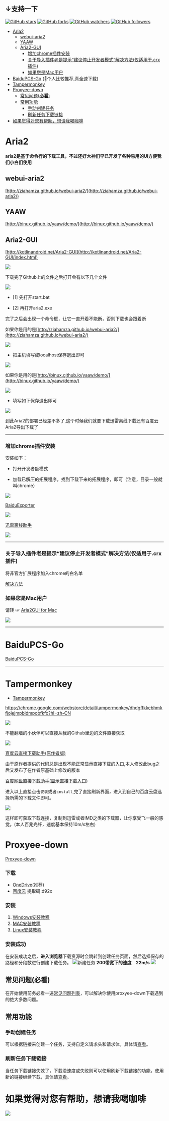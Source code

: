 ## ↓支持一下
[![GitHub stars](https://img.shields.io/github/stars/itgoyo/Aria2.svg?style=social&label=Star)](https://github.com/itgoyo/Aria2) [![GitHub forks](https://img.shields.io/github/forks/itgoyo/Aria2.svg?style=social&label=Fork)](https://github.com/itgoyo/Aria2/fork) [![GitHub watchers](https://img.shields.io/github/watchers/itgoyo/Aria2.svg?style=social&label=Watch)](https://github.com/itgoyo/Aria2) [![GitHub followers](https://img.shields.io/github/followers/itgoyo.svg?style=social&label=Follow)](https://github.com/itgoyo/Aria2)

* [Aria2](#aria2)
   * [webui-aria2](#webui-aria2)
   * [YAAW](#yaaw)
   * [Aria2-GUI](#aria2-gui)
      * [增加chrome插件安装](#增加chrome插件安装)
      * [关于导入插件老是提示“建议停止开发者模式”解决方法(仅适用于.crx插件)](#关于导入插件老是提示建议停止开发者模式解决方法仅适用于crx插件)
      * [如果您是Mac用户](#如果您是mac用户)
* [BaiduPCS-Go](#BaiduPCS-Go) (:rocket:个人比较推荐,真全速下载)
* [Tampermonkey](#tampermonkey)
* [Proxyee-down](#proxyee-down)
   * [常见问题(<strong>必看</strong>)](#常见问题必看)
   * [常用功能](#常用功能)
      * [手动创建任务](#手动创建任务)
      * [刷新任务下载链接](#刷新任务下载链接)
* [如果觉得对您有帮助，想请我喝咖啡](#如果觉得对您有帮助想请我喝咖啡)

# Aria2

**aria2是基于命令行的下载工具，不过还好大神们早已开发了各种易用的UI方便我们小白们使用**

## webui-aria2
[http://ziahamza.github.io/webui-aria2/](http://ziahamza.github.io/webui-aria2/)

## YAAW
[http://binux.github.io/yaaw/demo/](http://binux.github.io/yaaw/demo/)

## Aria2-GUI

[http://kotlinandroid.net/Aria2-GUI](http://kotlinandroid.net/Aria2-GUI/index.html)

![](http://omvbl46i3.bkt.clouddn.com/17-7-27/45078786.jpg?imageMogr2/thumbnail/700x)

下载完了Github上的文件之后打开会有以下几个文件

![](http://omvbl46i3.bkt.clouddn.com/17-6-14/38310448.jpg?imageMogr2/thumbnail/700x)

- [1] 先打开start.bat

- [2] 再打开aria2.exe

完了之后会出现一个命令框，让它一直开着不能断，否则下载也会跟着断

如果你是用的是[http://ziahamza.github.io/webui-aria2/](http://ziahamza.github.io/webui-aria2/)

![](http://omvbl46i3.bkt.clouddn.com/17-6-14/433684.jpg?imageMogr2/thumbnail/700x)

- 把主机填写成localhost保存退出即可

![](http://omvbl46i3.bkt.clouddn.com/17-6-14/29601690.jpg?imageMogr2/thumbnail/700x)

如果你是用的是[http://binux.github.io/yaaw/demo/](http://binux.github.io/yaaw/demo/)

![](http://omvbl46i3.bkt.clouddn.com/17-6-14/44923909.jpg?imageMogr2/thumbnail/700x)

- 填写如下保存退出即可

![](http://omvbl46i3.bkt.clouddn.com/17-6-14/41384931.jpg?imageMogr2/thumbnail/700x)

到此Aria2的部署已经差不多了,这个时候我们就要下载迅雷离线下载还有百度云Aria2导出下载了

-----
### 增加chrome插件安装

安装如下：

- 打开开发者额模式

- 加载已解压的拓展程序，找到下载下来的拓展程序，即可（注意，目录一般就叫chrome）

![](http://omvbl46i3.bkt.clouddn.com/17-6-14/63030311.jpg?imageMogr2/thumbnail/700x)

[BaiduExporter](https://github.com/acgotaku/BaiduExporter)

![](http://omvbl46i3.bkt.clouddn.com/17-6-14/25753714.jpg?imageMogr2/thumbnail/700x)


[迅雷离线助手](https://chrome.google.com/webstore/detail/thunderlixianassistant/eehlmkfpnagoieibahhcghphdbjcdmen?hl=zh-CN)

![](http://omvbl46i3.bkt.clouddn.com/17-6-14/97459289.jpg?imageMogr2/thumbnail/700x)

-------

### 关于导入插件老是提示“建议停止开发者模式”解决方法(仅适用于.crx插件)

将非官方扩展程序加入chrome的白名单

[解决方法](http://xclient.info/a/1ddd2a3a-d34b-b568-c0d0-c31a95f0b309.html?_=cf9dfad27682664c64044361f26166a5)

### 如果您是Mac用户

请转 ☞
[Aria2GUI for Mac](https://github.com/yangshun1029/aria2gui)

![](http://omvbl46i3.bkt.clouddn.com/17-6-14/17375181.jpg?imageMogr2/thumbnail/700x)

-----
# BaiduPCS-Go
[BaiduPCS-Go](https://github.com/iikira/BaiduPCS-Go)

-----

# Tampermonkey

- [Tampermonkey](https://chrome.google.com/webstore/detail/tampermonkey/dhdgffkkebhmkfjojejmpbldmpobfkfo?hl=zh-CN)

https://chrome.google.com/webstore/detail/tampermonkey/dhdgffkkebhmkfjojejmpbldmpobfkfo?hl=zh-CN

![](http://omvbl46i3.bkt.clouddn.com/e5a92d651ad22965999ca789d6b4b6f1.png?imageMogr2/thumbnail/700x)


不能翻墙的小伙伴可以直接从我的Github里边的文件直接获取

![](http://omvbl46i3.bkt.clouddn.com/b4fe76fbb6646a514010cfd9bc93d201.png?imageMogr2/thumbnail/700x)


[百度云直接下载助手(原作者版)](https://greasyfork.org/zh-CN/scripts/23635-%E7%99%BE%E5%BA%A6%E7%BD%91%E7%9B%98%E7%9B%B4%E6%8E%A5%E4%B8%8B%E8%BD%BD%E5%8A%A9%E6%89%8B)

由于原作者提供的代码总是出现不能正常显示直接下载的入口,本人修改此bug之后又发布了在作者原基础上修改的版本

[百度网盘直接下载助手(显示直接下载入口)](https://greasyfork.org/zh-CN/scripts/36549-%E7%99%BE%E5%BA%A6%E7%BD%91%E7%9B%98%E7%9B%B4%E6%8E%A5%E4%B8%8B%E8%BD%BD%E5%8A%A9%E6%89%8B-%E6%98%BE%E7%A4%BA%E7%9B%B4%E6%8E%A5%E4%B8%8B%E8%BD%BD%E5%85%A5%E5%8F%A3)

进入以上直接点击`安装`或者`install`,完了直接刷新界面，进入到自己的百度云盘选择所需的下载文件即可。

![](http://omvbl46i3.bkt.clouddn.com/f4684ca049c3e9144412a720b456a86e.png?imageMogr2/thumbnail/700x)

这样即可获取下载连接，复制到迅雷或者IMD之类的下载器，让你享受飞一般的感觉。(本人百兆光纤，速度基本保持10m/s左右)


# Proxyee-down
[Proxyee-down](https://github.com/monkeyWie/proxyee-down)
### 下载
- [OneDrive](https://imhx-my.sharepoint.com/:f:/g/personal/pd_imhx_onmicrosoft_com/EnPrybHS3rVFuy_HdcP7RLoBwhb0k5ayJdIzwjU0hCM9-A?e=he0oIz)(推荐)
- [百度云](https://pan.baidu.com/s/1fgBnWJ0gl6ZkneGkVDIEfQ) 提取码:d92x
### 安装
1. [Windows安装教程](https://github.com/monkeyWie/proxyee-down/blob/master/.guide/windows/read.md)
2. [MAC安装教程](https://github.com/monkeyWie/proxyee-down/blob/master/.guide/mac/read.md)
3. [Linux安装教程](https://github.com/monkeyWie/proxyee-down/blob/master/.guide/linux/read.md)
### 安装成功
在安装成功之后，**进入浏览器**下载资源时会跳转到创建任务页面，然后选择保存的路径和分段数进行创建下载任务。
![新建任务](https://github.com/monkeyWie/proxyee-down/raw/master/.guide/common/new-task.png)
**200带宽下的速度　22m/s**
![](http://omvbl46i3.bkt.clouddn.com/31a86ce4817182807062a9f1f717973d.png)
## 常见问题(**必看**)
在开始使用前务必看一遍[常见问题列表](https://github.com/monkeyWie/proxyee-down/blob/master/.guide/FAQ.md)，可以解决你使用proxyee-down下载遇到的绝大多数问题。
## 常用功能
### 手动创建任务
可以根据链接来创建一个任务，支持自定义请求头和请求体，具体请[查看](https://github.com/monkeyWie/proxyee-down/blob/master/.guide/common/create/read.md)。
### 刷新任务下载链接
当任务下载链接失效了，下载没速度或失败则可以使用刷新下载链接的功能，使用新的链接继续下载，具体请[查看](https://github.com/monkeyWie/proxyee-down/blob/master/.guide/common/refresh/read.md)。


# 如果觉得对您有帮助，想请我喝咖啡

![](/wechat.jpg)
